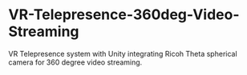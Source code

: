# VR-Telepresence-360deg-Video-Streaming
VR Telepresence system with Unity integrating Ricoh Theta spherical camera for 360 degree video streaming.